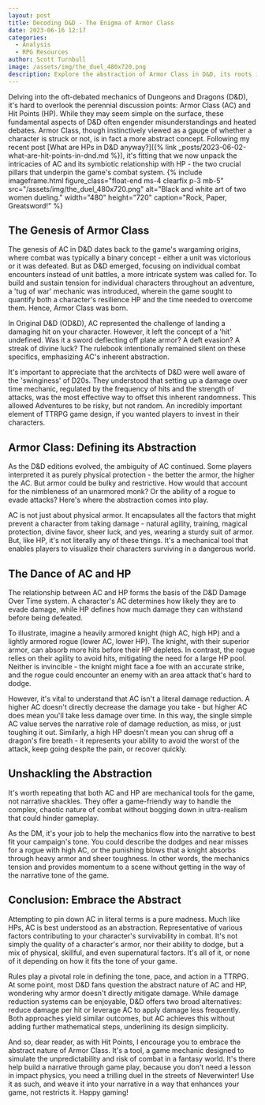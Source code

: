```yaml
---
layout: post
title: Decoding D&D - The Enigma of Armor Class
date: 2023-06-16 12:17
categories:
  - Analysis
  - RPG Resources
author: Scott Turnbull
image: /assets/img/the_duel_480x720.png
description: Explore the abstraction of Armor Class in D&D, its roots in wargaming, and its dance with Hit Points.
---
```

Delving into the oft-debated mechanics of Dungeons and Dragons (D&D), it's hard to overlook the perennial discussion points: Armor Class (AC) and Hit Points (HP). While they may seem simple on the surface, these fundamental aspects of D&D often engender misunderstandings and heated debates. Armor Class, though instinctively viewed as a gauge of whether a character is struck or not, is in fact a more abstract concept. Following my recent post [What are HPs in D&D anyway?]({% link _posts/2023-06-02-what-are-hit-points-in-dnd.md %}), it's fitting that we now unpack the intricacies of AC and its symbiotic relationship with HP - the two crucial pillars that underpin the game's combat system.
{% include imageframe.html
  figure_class="float-end ms-4 clearfix p-3 mb-5"
  src="/assets/img/the_duel_480x720.png"
  alt="Black and white art of two women dueling."
  width="480"
  height="720"
  caption="Rock, Paper, Greatsword!"
%}
## The Genesis of Armor Class

The genesis of AC in D&D dates back to the game's wargaming origins, where combat was typically a binary concept - either a unit was victorious or it was defeated. But as D&D emerged, focusing on individual combat encounters instead of unit battles, a more intricate system was called for. To build and sustain tension for individual characters throughout an adventure, a 'tug of war' mechanic was introduced, wherein the game sought to quantify both a character's resilience HP and the time needed to overcome them. Hence, Armor Class was born.

In Original D&D (OD&D), AC represented the challenge of landing a damaging hit on your character. However, it left the concept of a 'hit' undefined. Was it a sword deflecting off plate armor? A deft evasion? A streak of divine luck? The rulebook intentionally remained silent on these specifics, emphasizing AC's inherent abstraction.

It's important to appreciate that the architects of D&D were well aware of the 'swinginess' of D20s. They understood that setting up a damage over time mechanic, regulated by the frequency of hits and the strength of attacks, was the most effective way to offset this inherent randomness. This allowed Adventures to be risky, but not random. An incredibly important element of TTRPG game design, if you wanted players to invest in their characters.

## Armor Class: Defining its Abstraction

As the D&D editions evolved, the ambiguity of AC continued. Some players interpreted it as purely physical protection - the better the armor, the higher the AC. But armor could be bulky and restrictive. How would that account for the nimbleness of an unarmored monk? Or the ability of a rogue to evade attacks? Here's where the abstraction comes into play.

AC is not just about physical armor. It encapsulates all the factors that might prevent a character from taking damage - natural agility, training, magical protection, divine favor, sheer luck, and yes, wearing a sturdy suit of armor. But, like HP, it's not literally any of these things. It's a mechanical tool that enables players to visualize their characters surviving in a dangerous world.

## The Dance of AC and HP

The relationship between AC and HP forms the basis of the D&D Damage Over Time system. A character's AC determines how likely they are to evade damage, while HP defines how much damage they can withstand before being defeated.

To illustrate, imagine a heavily armored knight (high AC, high HP) and a lightly armored rogue (lower AC, lower HP). The knight, with their superior armor, can absorb more hits before their HP depletes. In contrast, the rogue relies on their agility to avoid hits, mitigating the need for a large HP pool. Neither is invincible - the knight might face a foe with an accurate strike, and the rogue could encounter an enemy with an area attack that's hard to dodge.

However, it's vital to understand that AC isn't a literal damage reduction. A higher AC doesn't directly decrease the damage you take - but higher AC does mean you'll take less damage over time. In this way, the single simple AC value serves the narrative role of damage reduction, as miss, or just toughing it out. Similarly, a high HP doesn't mean you can shrug off a dragon's fire breath - it represents your ability to avoid the worst of the attack, keep going despite the pain, or recover quickly.

## Unshackling the Abstraction

It's worth repeating that both AC and HP are mechanical tools for the game, not narrative shackles. They offer a game-friendly way to handle the complex, chaotic nature of combat without bogging down in ultra-realism that could hinder gameplay. 

As the DM, it's your job to help the mechanics flow into the narrative to best fit your campaign's tone. You could describe the dodges and near misses for a rogue with high AC, or the punishing blows that a knight absorbs through heavy armor and sheer toughness. In other words, the mechanics tension and provides momentum to a scene without getting in the way of the narrative tone of the game.

## Conclusion: Embrace the Abstract

Attempting to pin down AC in literal terms is a pure madness. Much like HPs, AC is best understood as an abstraction. Representative of various factors contributing to your character's survivability in combat. It's not simply the quality of a character's armor, nor their ability to dodge, but a mix of physical, skillful, and even supernatural factors. It's all of it, or none of it depending on how it fits the tone of your game.

Rules play a pivotal role in defining the tone, pace, and action in a TTRPG. At some point, most D&D fans question the abstract nature of AC and HP, wondering why armor doesn't directly mitigate damage. While damage reduction systems can be enjoyable, D&D offers two broad alternatives: reduce damage per hit or leverage AC to apply damage less frequently. Both approaches yield similar outcomes, but AC achieves this without adding further mathematical steps, underlining its design simplicity.

And so, dear reader, as with Hit Points, I encourage you to embrace the abstract nature of Armor Class. It's a tool, a game mechanic designed to simulate the unpredictability and risk of combat in a fantasy world. It's there help build a narrative through game play, because you don't need a lesson in impact physics, you need a trilling duel in the streets of Neverwinter!  Use it as such, and weave it into your narrative in a way that enhances your game, not restricts it. Happy gaming!
